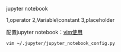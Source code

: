 jupyter notebook

1,operator
2,Variable\constant
3,placeholder

配置jupyter notebook：[vim使用](https://zh.wikibooks.org/zh-cn/Vim/%E4%B8%89%E7%A7%8D%E6%A8%A1%E5%BC%8F)

	vim ~/.jupyter/jupyter_notebook_config.py